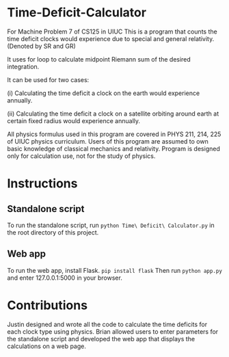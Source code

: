 # Time-Deficit-Calculator
For Machine Problem 7 of CS125 in UIUC
This is a program that counts the time deficit clocks would experience due to special and general relativity. (Denoted by SR and GR)

It uses for loop to calculate midpoint Riemann sum of the desired integration. 

It can be used for two cases:

(i) Calculating the time deficit a clock on the earth would experience annually.

(ii) Calculating the time deficit a clock on a satellite orbiting around earth at certain fixed radius would experience annually.

All physics formulus used in this program are covered in PHYS 211, 214, 225 of UIUC physics curriculum.
Users of this program are assumed to own basic knowledge of classical mechanics and relativity.
Program is designed only for calculation use, not for the study of physics.

# Instructions

## Standalone script
To run the standalone script, run `python Time\ Deficit\ Calculator.py` in the root directory of this project.

## Web app
To run the web app, install Flask.
`pip install flask`
Then run `python app.py` and enter 127.0.0.1:5000 in your browser.

# Contributions
Justin designed and wrote all the code to calculate the time deficits for each clock type using physics.
Brian allowed users to enter parameters for the standalone script and developed the web app that displays the calculations on a web page.
